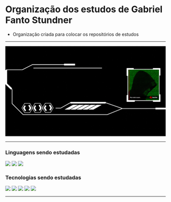# Organização dos estudos de Gabriel Fanto Stundner

* Organização criada para colocar os repositórios de estudos

---

<p align="center">
  <img src="profile\images\Fanto Estudos frente.gif">
</p>

---

### Linguagens sendo estudadas

![](https://img.shields.io/badge/Java-ED8B00?style=for-the-badge&logo=java&logoColor=white)
![](https://img.shields.io/badge/Python-14354C?style=for-the-badge&logo=python&logoColor=white)
![](https://img.shields.io/badge/Dart-0175C2?style=for-the-badge&logo=dart&logoColor=white)

### Tecnologias sendo estudadas

![](https://img.shields.io/badge/Dart-0175C2?style=for-the-badge&logo=dart&logoColor=white)
![](https://img.shields.io/badge/PostgreSQL-316192?style=for-the-badge&logo=postgresql&logoColor=white)
![](https://img.shields.io/badge/Spring-6DB33F?style=for-the-badge&logo=spring&logoColor=white)
![](https://img.shields.io/badge/Docker-2496ED?style=for-the-badge&logo=docker&logoColor=white)
![](https://img.shields.io/badge/Amazon_AWS-232F3E?style=for-the-badge&logo=amazon-aws&logoColor=white)

---

